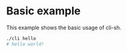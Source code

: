 # Basic example

This example shows the basic usage of cli-sh.

```sh
./cli hello
# hello world!
```
